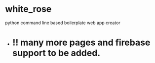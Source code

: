 # white_rose
python command line based boilerplate web app creator

* # !! many more pages and firebase support to be added.
